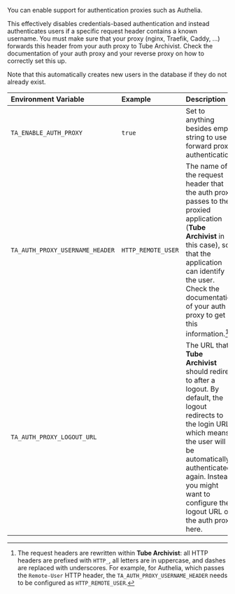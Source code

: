 You can enable support for authentication proxies such as Authelia.

This effectively disables credentials-based authentication and instead authenticates users if a specific request header contains a known username.
You must make sure that your proxy (nginx, Traefik, Caddy, ...) forwards this header from your auth proxy to Tube Archivist.
Check the documentation of your auth proxy and your reverse proxy on how to correctly set this up.

Note that this automatically creates new users in the database if they do not already exist.

| Environment Variable | Example | Description |
| :------------------- | :------ | :---------- |
| `TA_ENABLE_AUTH_PROXY` | `true` | Set to anything besides empty string to use forward proxy authentication. |
| `TA_AUTH_PROXY_USERNAME_HEADER` | `HTTP_REMOTE_USER` | The name of the request header that the auth proxy passes to the proxied application (**Tube Archivist** in this case), so that the application can identify the user. Check the documentation of your auth proxy to get this information.[^1] |
| `TA_AUTH_PROXY_LOGOUT_URL` | | The URL that **Tube Archivist** should redirect to after a logout. By default, the logout redirects to the login URL, which means the user will be automatically authenticated again. Instead, you might want to configure the logout URL of the auth proxy here. |

[^1]:
    The request headers are rewritten within **Tube Archivist**: all HTTP headers are prefixed with `HTTP_`, all letters are in uppercase, and dashes are replaced with underscores. For example, for Authelia, which passes the `Remote-User` HTTP header, the `TA_AUTH_PROXY_USERNAME_HEADER` needs to be configured as `HTTP_REMOTE_USER`. 
